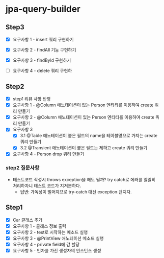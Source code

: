 # jpa-query-builder

## Step3
- [x] 요구사항 1 - insert 쿼리 구현하기
- [x] 요구사항 2 - findAll 기능 구현하기
- [x] 요구사항 3 - findById 구현하기
- [ ] 요구사항 4 - delete 쿼리 구현하


## Step2
- [x] step1 리뷰 사항 반영
- [x] 요구사항 1 - @Column 애노테이션이 없는 Person 엔티티를 이용하여 create 쿼리 만들기
- [x] 요구사항 2 - @Column 애노테이션이 있는 Person 엔티티를 이용하여 create 쿼리 만들기
- [x] 요구사항 3 
  - [x] 3.1 @Table 애노테이션이 붙은 필드의 name을 테이블명으로 가지는 create 쿼리 만들기
  - [x] 3.2 @Transient 애노테이션이 붙은 필드는 제하고 create 쿼리 만들기
- [x] 요구사항 4 - Person drop 쿼리 만들기

### step2 질문사항
- 테스트코드 작성시 throws exception을 해도 될까? try catch로 에러를 일일히 처리하자니 테스트 코드가 지저분하다.
  - 답변: 가독성이 떨어지므로 try-catch 대신 exception 던지자.

## Step1
- [x] Car 클래스 추가
- [x] 요구사항 1 - 클래스 정보 출력
- [x] 요구사항 2 - test로 시작하는 메소드 실행
- [x] 요구사항 3 - @PrintView 애노테이션 메소드 실행
- [x] 요구사항 4 - private field에 값 할당
- [x] 요구사항 5 - 인자를 가진 생성자의 인스턴스 생성
